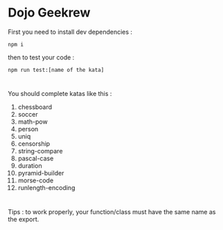 # Dojo Geekrew

First you need to install dev dependencies :

```shell
npm i
```

then to test your code :

```shell
npm run test:[name of the kata]
```

#

You should complete katas like this :

1. chessboard
2. soccer
3. math-pow
4. person
5. uniq
6. censorship
7. string-compare
8. pascal-case
9. duration
10. pyramid-builder
11. morse-code
12. runlength-encoding

#

Tips : to work properly, your function/class must have the same name as the export.
